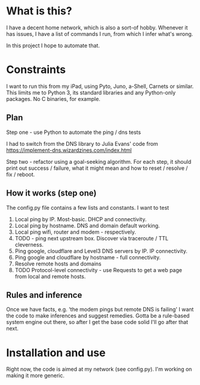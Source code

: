 # What is this?

I have a decent home network, which is also a sort-of hobby. Whenever it has issues, I have a list of commands I run, from which I infer what's wrong.

In this project I hope to automate that.

# Constraints

I want to run this from my iPad, using Pyto, Juno, a-Shell, Carnets or similar. This limits me to Python 3, its 
standard libraries and any Python-only packages. No C binaries, for example.


## Plan

Step one - use Python to automate the ping / dns tests

I had to switch from the DNS library to Julia Evans' code from https://implement-dns.wizardzines.com/index.html

Step two - refactor using a goal-seeking algorithm. For each step,
it should print out success / failure, what it might mean and how to reset / resolve / fix / reboot.

## How it works (step one)

The config.py file contains a few lists and constants. I want to test

1. Local ping by IP. Most-basic. DHCP and connectivity.
2. Local ping by hostname. DNS and domain default working.
3. Local ping wifi, router and modem - respectively.
4. TODO - ping next upstream box. Discover via traceroute / TTL cleverness.
5. Ping google, cloudflare and Level3 DNS servers by IP. IP connectivity.
6. Ping google and cloudflare by hostname - full connectivity.
7. Resolve remote hosts and domains
8. TODO Protocol-level connectivity - use Requests to get a web page from local and remote hosts.

## Rules and inference

Once we have facts, e.g. 'the modem pings but remote DNS is failing' I want the code to make inferences
and suggest remedies. Gotta be a rule-based system engine out there, so after I get the base code solid I'll 
go after that next.

# Installation and use
Right now, the code is aimed at my network (see config.py). I'm working on making it more generic.

